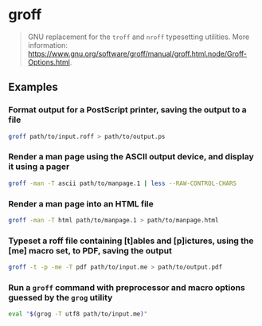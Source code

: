 # groff

> GNU replacement for the `troff` and `nroff` typesetting utilities. More information: <https://www.gnu.org/software/groff/manual/groff.html.node/Groff-Options.html>.

## Examples

### Format output for a PostScript printer, saving the output to a file

```bash
groff path/to/input.roff > path/to/output.ps
```

### Render a man page using the ASCII output device, and display it using a pager

```bash
groff -man -T ascii path/to/manpage.1 | less --RAW-CONTROL-CHARS
```

### Render a man page into an HTML file

```bash
groff -man -T html path/to/manpage.1 > path/to/manpage.html
```

### Typeset a roff file containing [t]ables and [p]ictures, using the [me] macro set, to PDF, saving the output

```bash
groff -t -p -me -T pdf path/to/input.me > path/to/output.pdf
```

### Run a `groff` command with preprocessor and macro options guessed by the `grog` utility

```bash
eval "$(grog -T utf8 path/to/input.me)"
```
